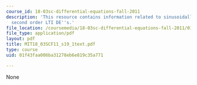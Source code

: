 ```yaml
---
course_id: 18-03sc-differential-equations-fall-2011
description: 'This resource contains information related to sinusoidally driven systems:
  second order LTI DE''s.'
file_location: /coursemedia/18-03sc-differential-equations-fall-2011/01f43faa006ba31278eb6e819c35a771_MIT18_03SCF11_s19_1text.pdf
file_type: application/pdf
layout: pdf
title: MIT18_03SCF11_s19_1text.pdf
type: course
uid: 01f43faa006ba31278eb6e819c35a771

---
```

None